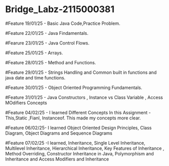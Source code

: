 # Bridge_Labz-2115000381

#Feature 19/01/25 - Basic Java Code,Practice Problem.

#Feature 22/01/25 - Java Findamentals.

#Fearure 23/01/25 - Java Control Flows.

#Feature 25/01/25 - Arrays.

#Feature 28/01/25 - Method and Functions.

#Feature 29/01/25 - Strings Handling and Common built in functions and java date and time functions.

#Feature 30/01/25 - Object Oriented Programming Fundamentals.

#Feature 31/01/25 - Java Constructors , Instance vs Class Variable , Access MOdifiers Concepts

#Feature 04/02/25 - I learned Different Concepts In this Assignment - This,Static ,Fianl, Instanceof.
                    This made my concepts more clear.

#Feature 06/02/25- I learned Object Oriented Design Principles, Class Diagram, Object Diagrams and Sequence Diagrams                    

#Feature 07/02/25 -I learned, Inheritance, Single Level Inheritance, Multilevel Inheritance, Hierarchical Inheritance, Key Features of Inheritance
                    , Method Overriding, Constructor Inheritance in Java, Polymorphism and Inheritance and Access Modifiers and Inheritance
                    
